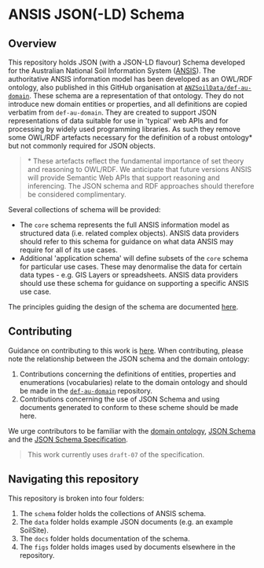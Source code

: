 # ANSIS JSON(-LD) Schema


## Overview

This repository holds JSON (with a JSON-LD flavour) Schema developed for the Australian National
Soil Information System ([ANSIS](https://ansis.net/)). The authoritative ANSIS information model has
been developed as an OWL/RDF ontology, also published in this GitHub organisation at
[`ANZSoilData/def-au-domain`][def-au-domain]. These schema are a representation of that ontology.
They do not introduce new domain entities or properties, and all definitions are copied verbatim
from `def-au-domain`. They are created to support JSON representations of data suitable for use in
'typical' web APIs and for processing by widely used programming libraries. As such they remove some
OWL/RDF artefacts necessary for the definition of a robust ontology* but not commonly required for
JSON objects.

> \* These artefacts reflect the fundamental importance of set theory and reasoning to OWL/RDF. We
> anticipate that future versions ANSIS will provide Semantic Web APIs that support reasoning and
> inferencing. The JSON schema and RDF approaches should therefore be considered complimentary.

Several collections of schema will be provided:
- The `core` schema represents the full ANSIS information model as structured data (i.e. related
complex objects). ANSIS data providers should refer to this schema for guidance on what data ANSIS
may require for all of its use cases.
- Additional 'application schema' will define subsets of the `core` schema for particular use cases.
These may denormalise the data for certain data types - e.g. GIS Layers or spreadsheets. ANSIS data
providers should use these schema for guidance on supporting a specific ANSIS use case.

The principles guiding the design of the schema are documented [here](./docs/design-principles.md).


## Contributing

Guidance on contributing to this work is [here](CONTRIBUTING.md). When contributing, please note the
relationship between the JSON schema and the domain ontology:
1. Contributions concerning the definitions of entities, properties and enumerations (vocabularies)
relate to the domain ontology and should be made in the [`def-au-domain`][def-au-domain] repository.
2. Contributions concerning the use of JSON Schema and using documents generated to conform to these
scheme should be made here.

We urge contributors to be familiar with the [domain ontology][def-au-domain],
[JSON Schema](https://json-schema.org/) and the
[JSON Schema Specification](https://json-schema.org/specification.html).

> This work currently uses `draft-07` of the specification.


## Navigating this repository

This repository is broken into four folders:
1. The `schema` folder holds the collections of ANSIS schema.
2. The `data` folder holds example JSON documents (e.g. an example SoilSite).
3. The `docs` folder holds documentation of the schema.
4. The `figs` folder holds images used by documents elsewhere in the repository.

[def-au-domain]: https://github.com/ANZSoilData/def-au-domain